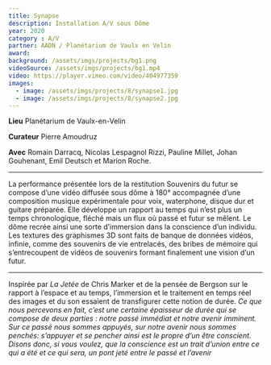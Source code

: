 ```yaml
---
title: Synapse
description: Installation A/V sous Dôme
year: 2020
category : A/V
partner: AADN / Planétarium de Vaulx en Velin
award:
background: /assets/imgs/projects/bg1.png
videoSource: /assets/imgs/projects/bg1.mp4
video: https://player.vimeo.com/video/404977359
images:
  - image: /assets/imgs/projects/8/synapse1.jpg
  - image: /assets/imgs/projects/8/synapse2.jpg
---
```

**Lieu** Planétarium de Vaulx-en-Velin

**Curateur** Pierre Amoudruz

**Avec** Romain Darracq, Nicolas Lespagnol Rizzi, Pauline Millet, Johan Gouhenant, Emil Deutsch et Marion Roche. 

---

La performance présentée lors de la restitution Souvenirs du futur se compose d’une vidéo diffusée sous dôme à 180° accompagnée d’une composition musique expérimentale pour voix, waterphone, disque dur et guitare préparée.
Elle développe un rapport au temps qui n’est plus un temps chronologique, fléché mais un flux où passé et futur se mêlent. Le dôme recrée ainsi une sorte d’immersion dans la conscience d’un individu.
Les textures des graphismes 3D sont faits de banque de données vidéos, infinie, comme des souvenirs de vie entrelacés, des bribes de mémoire qui s’entrecoupent de vidéos de souvenirs formant finalement une vision d’un futur.

---

Inspirée par *La Jetée* de Chris Marker et de la pensée de Bergson sur le rapport à l’espace et au temps, l’immersion et le traitement en temps réel des images et du son essaient de transfigurer cette notion de durée.
*Ce que nous percevons en fait, c’est une certaine épaisseur de durée qui se compose de deux parties : notre passé immédiat et notre avenir imminent. Sur ce passé nous sommes appuyés, sur notre avenir nous sommes penchés: s’appuyer et se pencher ainsi est le propre d’un être conscient. Disons donc, si vous voulez, que la conscience est un trait d’union entre ce qui a été et ce qui sera, un pont jeté entre le passé et l’avenir*
